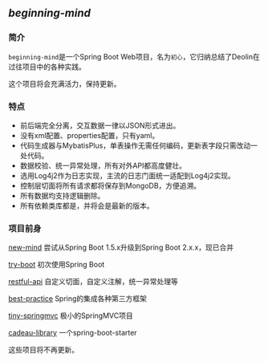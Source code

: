 ## *beginning-mind*

### 简介

`beginning-mind`是一个Spring Boot Web项目，名为`初心`，它归纳总结了Deolin在过往项目中的各种实践。

这个项目将会充满活力，保持更新。



### 特点

- 前后端完全分离，交互数据一律以JSON形式进出。
- 没有xml配置、properties配置，只有yaml。
- 代码生成器与MybatisPlus，单表操作无需任何编码，更新表字段只需改动一处代码。
- 数据校验、统一异常处理，所有对外API都高度健壮。
- 选用Log4j2作为日志实现，主流的日志门面统一适配到Log4j2实现。
- 控制层切面将所有请求都将保存到MongoDB，方便追溯。
- 所有数据均支持逻辑删除。
- 所有依赖类库都是，并将会是最新的版本。



### 项目前身

[new-mind](https://github.com/spldeolin/new-mind) 尝试从Spring Boot 1.5.x升级到Spring Boot 2.x.x，现已合并

[try-boot](https://github.com/spldeolin/try-boot) 初次使用Spring Boot	

[restful-api](https://github.com/spldeolin/restful-api) 自定义切面，自定义注解，统一异常处理等

[best-practice](https://github.com/spldeolin/best-practice) Spring的集成各种第三方框架

[tiny-springmvc](https://github.com/spldeolin/tiny-springmvc) 极小的SpringMVC项目

[cadeau-library](https://github.com/spldeolin/cadeau-libray) 一个spring-boot-starter

这些项目将不再更新。